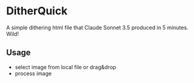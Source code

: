 # DitherQuick

A simple dithering html file that Claude Sonnet 3.5 produced in 5 minutes. Wild!

## Usage

* select image from local file or drag&drop
* process image
